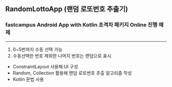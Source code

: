## RandomLottoApp (랜덤 로또번호 추출기)
### fastcampus Android App with Kotlin 초격차 패키지 Online 진행 예제
------
1. 0~5번까지 수동 선택 가능
2. 수동선택한 번호 제외한 나머지 번호는 랜덤으로 표시

  * ConstraintLayout 사용해 UI 구성
  * Random, Collection 활용해 랜덤 로또번호 추출 알고리즘 작성
  * Kotlin 문법 사용
